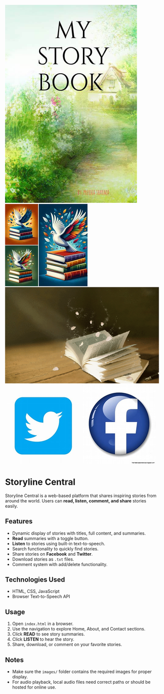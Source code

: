 ![Alt text for my.jpg](my.jpg)
![Alt text for bird.jpg](bird.jpg)
![Alt text for play.gif](play.gif)
![Alt text for twitter.jpg](twitter.jpg)
![Alt text for face.jpg](face.jpg)


# Storyline Central

Storyline Central is a web-based platform that shares inspiring stories from around the world. Users can **read, listen, comment, and share** stories easily.

## Features
- Dynamic display of stories with titles, full content, and summaries.
- **Read** summaries with a toggle button.
- **Listen** to stories using built-in text-to-speech.
- Search functionality to quickly find stories.
- Share stories on **Facebook** and **Twitter**.
- Download stories as `.txt` files.
- Comment system with add/delete functionality.

## Technologies Used
- HTML, CSS, JavaScript
- Browser Text-to-Speech API

## Usage
1. Open `index.html` in a browser.
2. Use the navigation to explore Home, About, and Contact sections.
3. Click **READ** to see story summaries.
4. Click **LISTEN** to hear the story.
5. Share, download, or comment on your favorite stories.

## Notes
- Make sure the `images/` folder contains the required images for proper display.
- For audio playback, local audio files need correct paths or should be hosted for online use.

